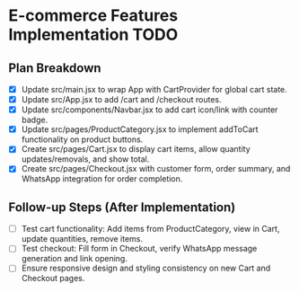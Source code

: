 # E-commerce Features Implementation TODO

## Plan Breakdown

- [x] Update src/main.jsx to wrap App with CartProvider for global cart state.
- [x] Update src/App.jsx to add /cart and /checkout routes.
- [x] Update src/components/Navbar.jsx to add cart icon/link with counter badge.
- [x] Update src/pages/ProductCategory.jsx to implement addToCart functionality on product buttons.
- [x] Create src/pages/Cart.jsx to display cart items, allow quantity updates/removals, and show total.
- [x] Create src/pages/Checkout.jsx with customer form, order summary, and WhatsApp integration for order completion.

## Follow-up Steps (After Implementation)
- [ ] Test cart functionality: Add items from ProductCategory, view in Cart, update quantities, remove items.
- [ ] Test checkout: Fill form in Checkout, verify WhatsApp message generation and link opening.
- [ ] Ensure responsive design and styling consistency on new Cart and Checkout pages.
